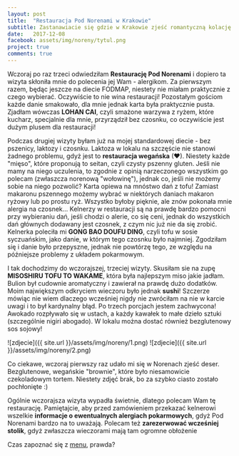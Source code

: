 ```yaml
---
layout: post
title:  "Restauracja Pod Norenami w Krakowie"
subtitle: Zastanawiacie się gdzie w Krakowie zjeść romantyczną kolację lub spotkać się z przyjaciółmi czy rodziną w miłej, spokojnej atmosferze? Jeśli szukacie czegoś oryginalnego, zapraszam...
date:   2017-12-08
facebook: assets/img/noreny/tytul.png
project: true
comments: true
---
```


Wczoraj po raz trzeci odwiedziłam **Restaurację Pod Norenami** i dopiero ta wizyta skłoniła mnie do polecenia jej Wam - alergikom. 
Za pierwszym razem, będąc jeszcze na diecie FODMAP, niestety nie miałam praktycznie z czego wybierać. Oczywiście to nie wina restauracji! Pozostałym gościom każde danie smakowało, dla mnie jednak karta była praktycznie pusta. Zjadłam wówczas **LOHAN CAI**, czyli smażone warzywa z ryżem, które kucharz, specjalnie dla mnie, przyrządził bez czosnku, co oczywiście jest dużym plusem dla restauracji!

Podczas drugiej wizyty byłam już na mojej standardowej diecie - bez pszenicy, laktozy i czosnku. Laktoza w lokalu na szczęście nie stanowi żadnego problemu, gdyż jest to **restauracja wegańska** (♥). Niestety każde "mięso", które proponują to seitan, czyli czysty pszenny gluten. Jeśli nie mamy na niego uczulenia, to zgodnie z opinią narzeczonego wszystkim go polecam (zwłaszcza norenową "wołowinę"), jednak co, jeśli nie możemy sobie na niego pozwolić? Karta opiewa na mnóstwo dań z tofu! Zamiast makaronu pszennego możemy wybrać w niektórych daniach makaron ryżowy lub po prostu ryż. Wszystko byłoby pięknie, ale znów pokonała mnie alergia na czosnek... Kelnerzy w restauracji są na prawdę bardzo pomocni przy wybieraniu dań, jeśli chodzi o alerie, co się ceni, jednak do wszystkich dań głównych dodawany jest czosnek, z czym nic już nie da się zrobić. Kelnerka poleciła mi **GONG BAO DOUFU DING**, czyli tofu w sosie syczuańskim, jako danie, w którym tego czosnku było najmniej. Zgodziłam się i danie było przepyszne, jednak nie powtórzę tego, ze względu na późniejsze problemy z układem pokarmowym.

I tak dochodzimy do wczorajszej, trzeciej wizyty. Skusiłam sie na zupę **MISOSHIRU TOFU TO WAKAME**, która była najlepszym miso jakie jadłam. Bulion był cudownie aromatyczny i zawierał na prawdę dużo dodatków. Moim największym odkryciem wieczoru było jednak **sushi**! Szczerze mówiąc nie wiem dlaczego wcześniej nigdy nie zwróciłam na nie w karcie uwagi i to był kardynalny błąd. Po trzech porcjach jestem zachwycona! Awokado rozpływało się w ustach, a każdy kawałek to małe dzieło sztuki (szczególnie nigiri abogado). W lokalu można dostać również bezglutenowy sos sojowy!

![zdjecie]({{ site.url }}/assets/img/noreny/1.png)
![zdjecie]({{ site.url }}/assets/img/noreny/2.png)

Co ciekawe, wczoraj pierwszy raz udało mi się w Norenach zjeść deser. Bezglutenowe, wegańskie "brownie", które było niesamowicie czekoladowym tortem. Niestety zdjęć brak, bo za szybko ciasto zostało pochłonięte :)

Ogólnie wczorajsza wizyta wypadła świetnie, dlatego polecam Wam tę restaurację. Pamiętajcie, aby przed zamówieniem przekazać kelnerowi wszelkie **informacje o ewentualnych alergiach pokarmowych**, gdyż Pod Norenami bardzo na to uważają.
Polecam też **zarezerwować wcześniej stolik**, gdyż zwłaszcza wieczorami mają tam ogromne obłożenie

Czas zapoznać się z [menu](http://www.podnorenami.pl/images/Menu_pe%C5%82ne.compressed.pdf), prawda?



